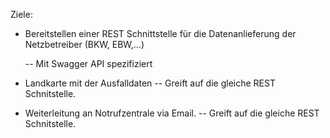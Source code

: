 Ziele:

- Bereitstellen einer REST Schnittstelle für die Datenanlieferung der Netzbetreiber (BKW, EBW,...)

  -- Mit Swagger API spezifiziert
  
- Landkarte mit der Ausfalldaten
   -- Greift auf die gleiche REST Schnitstelle.
  
- Weiterleitung an Notrufzentrale via Email.
  -- Greift auf die gleiche REST Schnitstelle.

  
